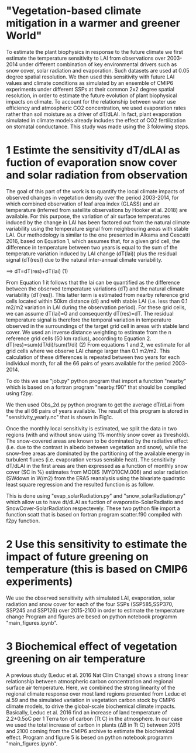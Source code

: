 # "Vegetation-based climate mitigation in a warmer and greener World"  

To estimate the plant biophysics in response to the future climate we first estimate the temperature sensitivity to LAI from observations over 2003-2014 under different combination of key environmental drivers such as snow cover, solar radiation and evaporation. Such datasets are used at 0.05 degree spatial resolution. We then used this sensitivity with future LAI values and climate conditions as simulated by an ensemble of CMIP6 experiments under different SSPs at their common 2x2 degree spatial resolution, in order to estimate the future evolution of plant biophysical impacts on climate. To account for the relationship between water use efficiency and atmospheric CO2 concentration, we used evaporation rates rather than soil moisture as a driver of dT/dLAI. In fact, plant evaporation simulated in climate models already includes the effect of CO2 fertilization on stomatal conductance.
This study was made using the 3 folowimg steps. 

# 1  Estimte the sensitivity dT/dLAI as fuction of evaporation snow cover and solar radiation from observation 

The goal of this part of the work is to quantify the local climate impacts of observed changes in vegetation density over the period 2003-2014, for which combined observation of leaf area index (GLASS) and air temperature (inferred from satellite observations by Hooker et al. 2018) are available. For this purpose, the variation of air surface temperatures induced by the change in LAI has been factored out from the natural climate variability using the temperature signal from neighbouring areas with stable LAI. 
Our methodology is similar to the one presented in Alkama and Cescatti 2016, based on Equation 1, which assumes that, for a given grid cell, the difference in temperature between two years is equal to the sum of the temperature variation induced by LAI change (dT(lai)) plus the residual signal (dT(res)) due to the natural inter-annual climate variability.

==>  dT=dT(res)+dT(lai)         (1)

From Equation 1 it follows that the lai  can be quantified as the difference between the observed temperature variations (dT) and the natural climate variability (dT(res)). This latter term is estimated from nearby reference grid cells located within 50km distance (di) and with stable LAI (i.e. less than 0.1 m2/m2 variation in LAI during the observation period). For these grid cells, we can assume dT(lai)=0 and consequently dT(res)=dT. The residual temperature signal is therefore the temporal variation in temperature observed in the surroundings of the target grid cell in areas with stable land cover. We used an inverse distance weighting to estimate  from the n reference grid cells (50 km radius), according to Equation 2.
 dT(res)=sum(dT/di)/sum(1/di)     (2)
From equations 1 and 2, we estimate  for all grid cells where we observe LAI change larger than 0.1 m2/m2. This calculation of these differences is repeated between two years for each individual month, for all the 66 pairs of years available for the period 2003-2014. 

To do this we use "job.py" python program that import a function "nearby" which is based on a fortran program "nearby.f90" that should be compiled using f2py. 

We then used Obs_2d.py python program to get the average dT/dLai from the the all 66 pairs of years available. The result of this program is stored in "sensitivity_yearly.nc" that is shown in Fig1c.

Once the monthly local sensitivity is estimated, we split the data in two regions (with and without snow using 1% monthly snow cover as threshold). The snow-covered areas are known to be dominated by the radiative effect (i.e. due to the contrast in albedo between vegetation and snow), while the snow-free areas are dominated by the partitioning of the available energy in turbulent fluxes (i.e. evaporation versus sensible heat). The sensitivity dT/dLAI in the first areas are then expressed as a function of monthly snow cover (SC in %) estimates from MODIS (MYD10CM.006) and solar radiation (SWdown in W/m2) from the ERA5 reanalysis using the bivariate quadratic least square regression and the resulted function is as follow.  

This is done using "evap_solarRadiation.py" and "snow_solarRadiation.py" which allow us to have dt/dLAI as fuction of evaporatio-SolarRadiatio and SnowCover-SolarRadiation respectevely. These two python file import a function scatt that is based on fortran program scatter.f90 compiled with f2py function. 
 
# 2  Use this sensitivity to estimate the impact of future greening on temperature (this is based on CMIP6 experiments)
We use the observed sensitivity with simulated LAI, evaporation, solar radiation and snow cover for each of the four SSPs (SSP585,SSP370, SSP245 and SSP126) over 2015-2100 in order to estimate the temperature change 
Program and figures are besed on python notebook programm "main_figures.ipynb".

# 3  Biochemical effect of vegetation greening on air temperature
A previous study (Leduc et al. 2016 Nat Clim Change) shows a strong linear relationship between atmospheric carbon concentration and regional surface air temperature. Here, we combined the strong linearity of the regional climate response over most land regions presented from Leduc et al.59 and the simulated variation in vegetation carbon stock by CMIP6 climate models, to drive the global-scale biochemical climate impacts. Basically, Leduc et al. 2016 find an increase of land temperature of 2.2±0.5oC per 1 Terra ton of carbon (Tt C) in the atmosphere. In our case we used the total increase of carbon in plants (ΔB in Tt C) between 2015 and 2100 coming from the CMIP6 archive to estimate the biochemical effect.
Program and figure 5 is besed on python notebook programm "main_figures.ipynb".
